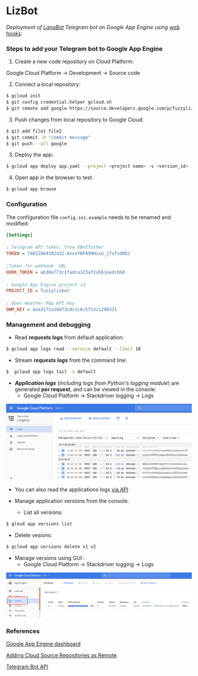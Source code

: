 # LizBot

*Deployment of [LanaBot](https://github.com/livz/lanabot) Telegram bot on Google App Engine using [web hooks](https://core.telegram.org/bots/api#getting-updates):*

### Steps to add your Telegram bot to Google App Engine ###

1. Create a new code repository on Cloud Platform:

 Google Cloud Platform -> Development -> Source code
 
2. Connect a local repository:

 ```bash
$ gcloud init
$ git config credential.helper gcloud.sh    
$ git remote add google https://source.developers.google.com/p/fuzzylizbot/r/lizbot
```
  
3. Push changes from local repository to Google Cloud:

 ```bash
$ git add file1 file2
$ git commit -m "commit message"
$ git push --all google
```

3. Deploy the app:

 ```bash
$ gcloud app deploy app.yaml --project <project name> -v <version_id> --verbosity=info
```

4. Open app in the browser to test:

 ```bash
$ gcloud app browse
```

### Configuration ###
The configuration file ```config.ini.example``` needs to be renamed and modified:

```ini
[Settings]

; Telegram API token, from @Botfather
TOKEN = 74632864382432:AxxxYBFA99Hixo_jTsfsd08J

;Token for webhook  URL
HOOK_TOKEN = ab10e773c1fadca323af2a561eedcbb8

; Google App Engine project id
PROJECT_ID = fuzzylizbot

; Open Weather Map API Key
OWM_KEY = daa3171a18d73c8c1c6c5f13c1298331

```

### Management and debugging ###
* Read **_requests logs_** from default application:

```bash
$ gcloud app logs read --service default --limit 10
```

* Stream **_requests logs_** from the command line:

```bash
$  gcloud app logs tail -s default
```

* **_Application logs_** (*including logs from Python's logging module*) are generated **per request**, and can be viewed in the console:
  * Google Cloud Platform -> Stackdriver logging -> Logs
  
![Logs](images/logs.png)
  
  * You can also read the applications logs [via API](https://cloud.google.com/appengine/docs/standard/python/logs/)


* Manage application versions from the console:
  * List all versions:
  
```bash
$ gloud app versions list
```

  * Delete vesions:
  
```bash
$ gcloud app versions delete v1 v2
```

* Manage versions using GUI :
  * Google Cloud Platform -> Stackdriver logging -> Logs
  
![Versions](images/versions.png)



### References ###
[Google App Engine dashboard](https://console.cloud.google.com/appengine)

[Adding Cloud Source Repositories as Remote](https://cloud.google.com/source-repositories/docs/adding-repositories-as-remotes)

[Telegram Bot API](https://core.telegram.org/bots/api)
